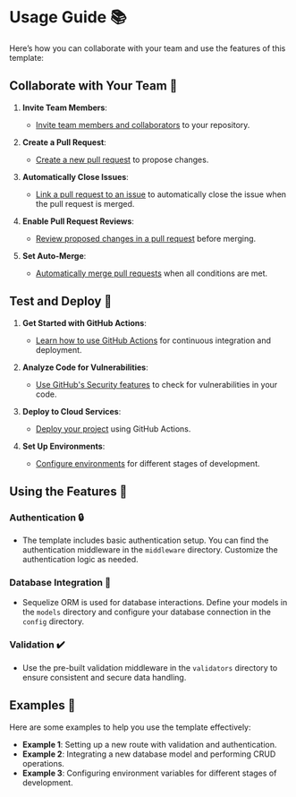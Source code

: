 # Usage Guide 📚

Here’s how you can collaborate with your team and use the features of this template:

## Collaborate with Your Team 🤝

1. **Invite Team Members**:

   - [Invite team members and collaborators](https://docs.github.com/en/communities/setting-up-your-project-for-healthy-contributions/managing-access-to-your-project) to your repository.

2. **Create a Pull Request**:

   - [Create a new pull request](https://docs.github.com/en/pull-requests/collaborating-with-pull-requests/proposing-changes-to-your-work-with-pull-requests/creating-a-pull-request) to propose changes.

3. **Automatically Close Issues**:

   - [Link a pull request to an issue](https://docs.github.com/en/issues/tracking-your-work-with-issues/linking-a-pull-request-to-an-issue) to automatically close the issue when the pull request is merged.

4. **Enable Pull Request Reviews**:

   - [Review proposed changes in a pull request](https://docs.github.com/en/pull-requests/collaborating-with-pull-requests/reviewing-proposed-changes-in-a-pull-request) before merging.

5. **Set Auto-Merge**:
   - [Automatically merge pull requests](https://docs.github.com/en/pull-requests/collaborating-with-pull-requests/automatically-merging-a-pull-request) when all conditions are met.

## Test and Deploy 🚀

1. **Get Started with GitHub Actions**:

   - [Learn how to use GitHub Actions](https://docs.github.com/en/actions/quickstart) for continuous integration and deployment.

2. **Analyze Code for Vulnerabilities**:

   - [Use GitHub's Security features](https://docs.github.com/en/code-security/code-scanning/automatically-scanning-your-code-for-vulnerabilities-and-errors/about-code-scanning) to check for vulnerabilities in your code.

3. **Deploy to Cloud Services**:

   - [Deploy your project](https://docs.github.com/en/actions/deployment/about-deployment-with-github-actions) using GitHub Actions.

4. **Set Up Environments**:
   - [Configure environments](https://docs.github.com/en/actions/deployment/targeting-different-environments/using-environments-for-deployment) for different stages of development.

## Using the Features 🔧

### Authentication 🔒

- The template includes basic authentication setup. You can find the authentication middleware in the `middleware` directory. Customize the authentication logic as needed.

### Database Integration 💾

- Sequelize ORM is used for database interactions. Define your models in the `models` directory and configure your database connection in the `config` directory.

### Validation ✔️

- Use the pre-built validation middleware in the `validators` directory to ensure consistent and secure data handling.

## Examples 📝

Here are some examples to help you use the template effectively:

- **Example 1**: Setting up a new route with validation and authentication.
- **Example 2**: Integrating a new database model and performing CRUD operations.
- **Example 3**: Configuring environment variables for different stages of development.
